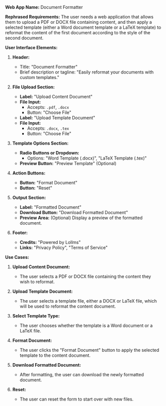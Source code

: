 **Web App Name:** Document Formatter

**Rephrased Requirements:**
The user needs a web application that allows them to upload a PDF or DOCX file containing content, and then apply a selected template (either a Word document template or a LaTeX template) to reformat the content of the first document according to the style of the second document.

**User Interface Elements:**

1. **Header:**
   - Title: "Document Formatter"
   - Brief description or tagline: "Easily reformat your documents with custom templates."

2. **File Upload Section:**
   - **Label:** "Upload Content Document"
   - **File Input:** 
     - Accepts: `.pdf`, `.docx`
     - Button: "Choose File"
   - **Label:** "Upload Template Document"
   - **File Input:** 
     - Accepts: `.docx`, `.tex`
     - Button: "Choose File"

3. **Template Options Section:**
   - **Radio Buttons or Dropdown:**
     - Options: "Word Template (.docx)", "LaTeX Template (.tex)"
   - **Preview Button:** "Preview Template" (Optional)

4. **Action Buttons:**
   - **Button:** "Format Document"
   - **Button:** "Reset"

5. **Output Section:**
   - **Label:** "Formatted Document"
   - **Download Button:** "Download Formatted Document"
   - **Preview Area:** (Optional) Display a preview of the formatted document.

6. **Footer:**
   - **Credits:** "Powered by Lollms"
   - **Links:** "Privacy Policy", "Terms of Service"

**Use Cases:**

1. **Upload Content Document:**
   - The user selects a PDF or DOCX file containing the content they wish to reformat.

2. **Upload Template Document:**
   - The user selects a template file, either a DOCX or LaTeX file, which will be used to reformat the content document.

3. **Select Template Type:**
   - The user chooses whether the template is a Word document or a LaTeX file.

4. **Format Document:**
   - The user clicks the "Format Document" button to apply the selected template to the content document.

5. **Download Formatted Document:**
   - After formatting, the user can download the newly formatted document.

6. **Reset:**
   - The user can reset the form to start over with new files.

